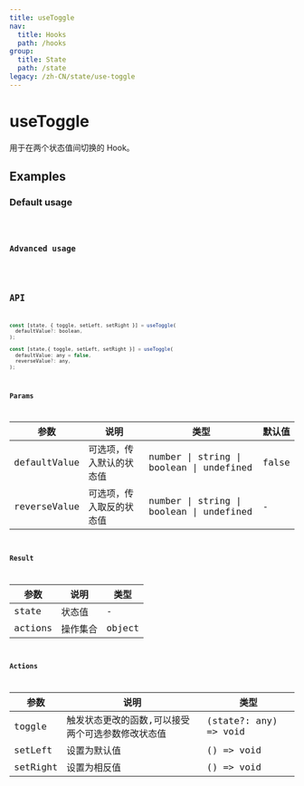 ```yaml
---
title: useToggle
nav:
  title: Hooks
  path: /hooks
group:
  title: State
  path: /state
legacy: /zh-CN/state/use-toggle
---
```


# useToggle

用于在两个状态值间切换的 Hook。

## Examples

### Default usage

<code src="./demo/demo1.tsx" />

### Advanced usage

<code src="./demo/demo2.tsx" />

## API

```javascript
const [state, { toggle, setLeft, setRight }] = useToggle(
  defaultValue?: boolean,
);

const [state,{ toggle, setLeft, setRight }] = useToggle(
  defaultValue: any = false,
  reverseValue?: any,
);
```

### Params

| 参数           | 说明           | 类型                                       | 默认值   |
| ------------ | ------------ | ---------------------------------------- | ----- |
| defaultValue | 可选项，传入默认的状态值 | number \| string \| boolean \| undefined | false |
| reverseValue | 可选项，传入取反的状态值 | number \| string \| boolean \| undefined | -     |

### Result

| 参数      | 说明   | 类型      |
| ------- | ---- | ------- |
| state   | 状态值  | - |
| actions | 操作集合 | object  |

### Actions

| 参数       | 说明                        | 类型                    |
| -------- | ------------------------- | --------------------- |
| toggle   | 触发状态更改的函数,可以接受两个可选参数修改状态值 | (state?: any) => void |
| setLeft  | 设置为默认值                    | () => void            |
| setRight | 设置为相反值                    | () => void            |
